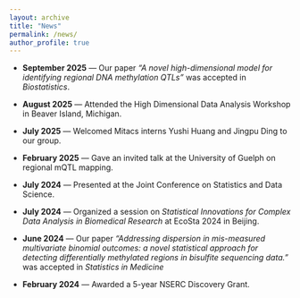 ```yaml
---
layout: archive
title: "News"
permalink: /news/
author_profile: true
---
```


- **September 2025** — Our paper *“A novel high-dimensional model for identifying regional DNA methylation QTLs”* was accepted in *Biostatistics*.  
- **August 2025** — Attended the High Dimensional Data Analysis Workshop in Beaver Island, Michigan.  

- **July 2025** — Welcomed Mitacs interns Yushi Huang and Jingpu Ding to our group.  

- **February 2025** — Gave an invited talk at the University of Guelph on regional mQTL mapping.  

- **July 2024** — Presented at the Joint Conference on Statistics and Data Science.  

- **July 2024** — Organized a session on *Statistical Innovations for Complex Data Analysis in Biomedical Research* at EcoSta 2024 in Beijing. 

- **June 2024** — Our paper *“Addressing dispersion in mis-measured multivariate binomial outcomes: a novel statistical approach for detecting differentially methylated regions in bisulfite sequencing data.”* was accepted in *Statistics in Medicine*  

- **February 2024** — Awarded a 5-year NSERC Discovery Grant.  
